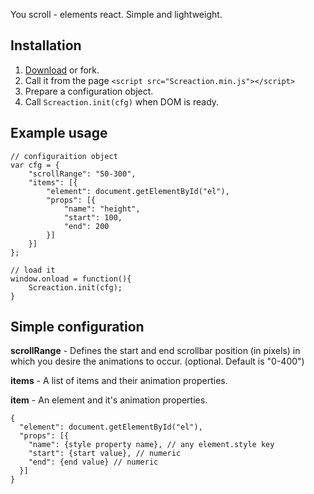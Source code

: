 You scroll - elements react. Simple and lightweight.

Installation
------------

1. [Download](https://github.com/doat/Screaction/downloads) or fork.
2. Call it from the page `<script src="Screaction.min.js"></script>`
3. Prepare a configuration object.
4. Call `Screaction.init(cfg)` when DOM is ready.

Example usage
----------

```
// configuraition object
var cfg = {
    "scrollRange": "50-300",
    "items": [{
        "element": document.getElementById("el"),
        "props": [{
            "name": "height",
            "start": 100,
            "end": 200
        }]
    }]
};

// load it
window.onload = function(){
    Screaction.init(cfg);
}
```

Simple configuration
--------------------

**scrollRange** - 
Defines the start and end scrollbar position (in pixels) in which you desire the animations to occur. (optional. Default is "0-400")

**items** - 
A list of items and their animation properties.

**item** - 
An element and it's animation properties.

```
{
  "element": document.getElementById("el"),
  "props": [{
    "name": {style property name}, // any element.style key
    "start": {start value}, // numeric
    "end": {end value} // numeric
  }]
}
```





